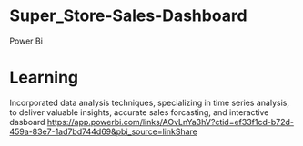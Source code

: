 # Super_Store-Sales-Dashboard
Power Bi
# Learning
Incorporated data analysis techniques, specializing in time series analysis, to deliver valuable insights, accurate sales forcasting, and interactive dasboard
https://app.powerbi.com/links/AOvLnYa3hV?ctid=ef33f1cd-b72d-459a-83e7-1ad7bd744d69&pbi_source=linkShare
